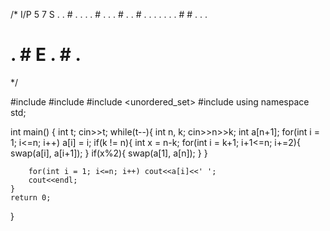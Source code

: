 /*
 I/P
 5 7
 S . . # . . .
 . # . . . # .
 . # . . . . .
 . . # # . . .
 # . # E . # .
 */

#include <iostream>
#include <vector>
#include <unordered_set>
#include <algorithm>
using namespace std;


int main() {
    int t;
    cin>>t;
    while(t--){
        int n, k;
        cin>>n>>k;
        int a[n+1];
        for(int i = 1; i<=n; i++) a[i] = i;
        if(k != n){
            int x = n-k;
            for(int i = k+1; i+1<=n; i+=2){
                swap(a[i], a[i+1]);
            }
            if(x%2){
                swap(a[1], a[n]);
            }
        }
        
        for(int i = 1; i<=n; i++) cout<<a[i]<<' ';
        cout<<endl;
    }
    return 0;
}

